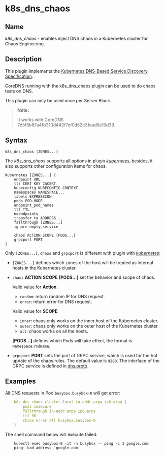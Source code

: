 # k8s_dns_chaos

## Name

*k8s_dns_chaos* - enables inject DNS chaos in a Kubernetes cluster for Chaos Engineering. 

## Description

This plugin implements the [Kubernetes DNS-Based Service Discovery
Specification](https://github.com/kubernetes/dns/blob/master/docs/specification.md).

CoreDNS running with the k8s_dns_chaos plugin can be used to do chaos tests on DNS.

This plugin can only be used once per Server Block.

> **Note:** 
>
> It works with CoreDNS 7d5f5b87a4fb310d442f7ef0d52e3fead0e10d39.

## Syntax

~~~
k8s_dns_chaos [ZONES...]
~~~

The *k8s_dns_chaos* supports all options in plugin *[kubernetes](https://coredns.io/plugins/kubernetes/)*, besides, it also supports other configuration items for chaos.

```
kubernetes [ZONES...] {
    endpoint URL
    tls CERT KEY CACERT
    kubeconfig KUBECONFIG CONTEXT
    namespaces NAMESPACE...
    labels EXPRESSION
    pods POD-MODE
    endpoint_pod_names
    ttl TTL
    noendpoints
    transfer to ADDRESS...
    fallthrough [ZONES...]
    ignore empty_service

    chaos ACTION SCOPE [PODS...]
    grpcport PORT
}
```

Only `[ZONES...]`, `chaos` and `grpcport` is different with plugin with *[kubernetes](https://coredns.io/plugins/kubernetes/)*:

* `[ZONES...]` defines which zones of the host will be treated as internal hosts in the Kubernetes cluster.

* `chaos` **ACTION** **SCOPE** **[PODS...]** set the behavior and scope of chaos. 

  Valid value for **Action**:

  * `random`: return random IP for DNS request.
  * `error`:  return error for DNS request.

  Valid value for **SCOPE**:
    
  * `inner`: chaos only works on the inner host of the Kubernetes cluster.
  * `outer`: chaos only works on the outer host of the Kubernetes cluster.
  * `all`:   chaos works on all the hosts.

  **[PODS...]** defines which Pods will take effect, the format is `Namespace`.`PodName`.

* `grpcport` **PORT** sets the port of GRPC service, which is used for the hot update of the chaos rules. The default value is `9288`. The interface of the GRPC service is defined in [dns.proto](pb/dns.proto).

## Examples

All DNS requests in Pod `busybox.busybox-0` will get error:

```yaml
    k8s_dns_chaos cluster.local in-addr.arpa ip6.arpa {
        pods insecure
        fallthrough in-addr.arpa ip6.arpa
        ttl 30
        chaos error all busybox.busybox-0
    }
```

The shell command below will execute failed:
  
```shell
    kubectl exec busybox-0 -it -n busybox -- ping -c 1 google.com
    ping: bad address 'google.com'
```
